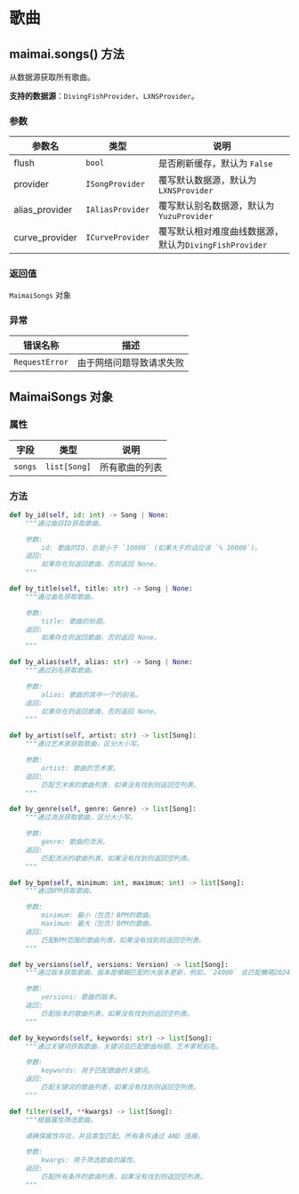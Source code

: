 # 歌曲

## maimai.songs() 方法

从数据源获取所有歌曲。

**支持的数据源**：`DivingFishProvider`、`LXNSProvider`。

### 参数

| 参数名         | 类型             | 说明                                                  |
|----------------|------------------|-----------------------------------------------------|
| flush          | `bool`           | 是否刷新缓存，默认为 `False`                           |
| provider       | `ISongProvider`  | 覆写默认数据源，默认为 `LXNSProvider`                  |
| alias_provider | `IAliasProvider` | 覆写默认别名数据源，默认为 `YuzuProvider`              |
| curve_provider | `ICurveProvider` | 覆写默认相对难度曲线数据源，默认为`DivingFishProvider` |

### 返回值

`MaimaiSongs` 对象

### 异常

| 错误名称       | 描述                     |
|----------------|------------------------|
| `RequestError` | 由于网络问题导致请求失败 |

## MaimaiSongs 对象

### 属性

| 字段    | 类型         | 说明           |
|---------|--------------|--------------|
| `songs` | `list[Song]` | 所有歌曲的列表 |

### 方法

```python
def by_id(self, id: int) -> Song | None:
    """通过曲目ID获取歌曲。

    参数:
        id: 歌曲的ID，总是小于 `10000` (如果大于的话应该 `% 10000`)。
    返回:
        如果存在则返回歌曲，否则返回 None。
    """

def by_title(self, title: str) -> Song | None:
    """通过曲名获取歌曲。

    参数:
        title: 歌曲的标题。
    返回:
        如果存在则返回歌曲，否则返回 None。
    """

def by_alias(self, alias: str) -> Song | None:
    """通过别名获取歌曲。

    参数:
        alias: 歌曲的其中一个的别名。
    返回:
        如果存在则返回歌曲，否则返回 None。
    """

def by_artist(self, artist: str) -> list[Song]:
    """通过艺术家获取歌曲，区分大小写。

    参数:
        artist: 歌曲的艺术家。
    返回:
        匹配艺术家的歌曲列表，如果没有找到则返回空列表。
    """

def by_genre(self, genre: Genre) -> list[Song]:
    """通过流派获取歌曲，区分大小写。

    参数:
        genre: 歌曲的流派。
    返回:
        匹配流派的歌曲列表，如果没有找到则返回空列表。
    """

def by_bpm(self, minimum: int, maximum: int) -> list[Song]:
    """通过BPM获取歌曲。

    参数:
        minimum: 最小（包含）BPM的歌曲。
        maximum: 最大（包含）BPM的歌曲。
    返回:
        匹配BPM范围的歌曲列表，如果没有找到则返回空列表。
    """

def by_versions(self, versions: Version) -> list[Song]:
    """通过版本获取歌曲，版本是模糊匹配的大版本更新，例如，`24000` 会匹配舞萌2024的所有曲目。

    参数:
        versions: 歌曲的版本。
    返回:
        匹配版本的歌曲列表，如果没有找到则返回空列表。
    """

def by_keywords(self, keywords: str) -> list[Song]:
    """通过关键词获取歌曲，关键词会匹配歌曲标题、艺术家和别名。

    参数:
        keywords: 用于匹配歌曲的关键词。
    返回:
        匹配关键词的歌曲列表，如果没有找到则返回空列表。
    """

def filter(self, **kwargs) -> list[Song]:
    """根据属性筛选歌曲。

    请确保属性存在，并且类型匹配。所有条件通过 AND 连接。

    参数:
        kwargs: 用于筛选歌曲的属性。
    返回:
        匹配所有条件的歌曲列表，如果没有找到则返回空列表。
    """
```

